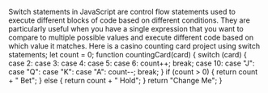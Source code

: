 Switch statements in JavaScript are control flow statements used to execute different blocks of code based on different conditions. They are particularly useful when you have a single expression that you want to compare to multiple possible values and execute different code based on which value it matches.
Here is a casino counting card project using switch statements;
let count = 0;
function countingCard(card) {
switch (card) {
    case 2:
    case 3:
    case 4:
    case 5:
    case 6:
      count++;
      break;
    case 10:
    case "J":
    case "Q":
    case "K":
    case "A":
      count--;
      break;
  }
  if (count > 0) {
    return count + " Bet";
  } else {
    return count + " Hold";
  }
  return "Change Me";
  }
